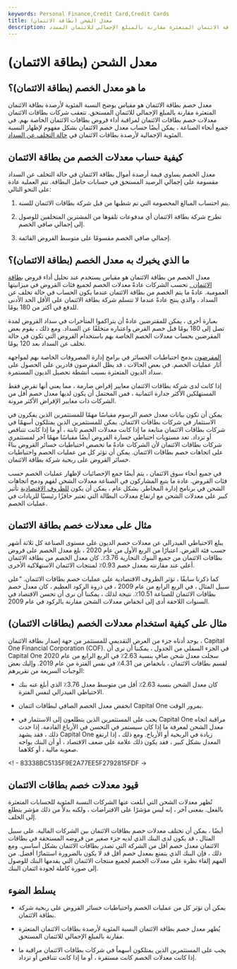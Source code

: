 ```yaml
---
keywords: Personal Finance,Credit Card,Credit Cards
title: معدل الشحن (بطاقة الائتمان)
description: معدل الخصم من بطاقة الائتمان هو قياس يوضح مقدار أرصدة بطاقة الائتمان المتعثرة مقارنة بالمبلغ الإجمالي للائتمان الممدد.
---
```


# معدل الشحن (بطاقة الائتمان)
## ما هو معدل الخصم (بطاقة الائتمان)؟

معدل خصم بطاقة الائتمان هو مقياس يوضح النسبة المئوية لأرصدة بطاقة الائتمان المتعثرة مقارنة بالمبلغ الإجمالي للائتمان المستحق. تتعقب شركات بطاقات الائتمان معدلات خصم بطاقات الائتمان لمراقبة أداء قروض بطاقات الائتمان الخاصة بهم. في جميع أنحاء الصناعة ، يمكن أيضًا حساب معدل خصم الائتمان بشكل مفهوم لإظهار النسبة المئوية الإجمالية لأرصدة بطاقات الائتمان في [حالة التخلف عن السداد](/default2).

## كيفية حساب معدلات الخصم من بطاقة الائتمان

معدل الخصم يساوي قيمة أرصدة أموال بطاقة الائتمان في حالة التخلف عن السداد مقسومة على إجمالي الرصيد المستحق في حسابات حامل البطاقة. تتم العملية عادة على النحو التالي:

1. يتم احتساب المبالغ المخصومة التي تم شطبها من قبل شركة بطاقات الائتمان للسنة.

1. تطرح شركة بطاقة الائتمان أي مدفوعات تلقوها من المشترين المتخلفين للوصول إلى إجمالي صافي الخصم.

1. إجمالي صافي الخصم مقسومًا على متوسط القروض القائمة.

## ما الذي يخبرك به معدل الخصم (بطاقة الائتمان)؟

معدل الخصم من بطاقة الائتمان هو مقياس يستخدم عند تحليل أداء قروض [بطاقة الائتمان .](/creditcard) تحسب الشركات عادةً معدلات الخصم لجميع فئات القروض في ميزانيتها العمومية. عادةً ما يتم الخصم من بطاقة الائتمان عندما يكون الحساب في حالة تخلف عن السداد ، والذي ينتج عادةً عندما لا تتسلم شركة بطاقة الائتمان على الأقل الحد الأدنى للدفع في أكثر من 180 يومًا.

بعبارة أخرى ، يمكن للمقترضين عادةً أن يتراكموا المتأخرات في سداد القروض لمدة تصل إلى 180 يومًا قبل خصم القرض واعتباره متخلفًا عن السداد. ومع ذلك ، يقوم بعض المقرضين بحساب معدلات الخصم الخاصة بهم باستخدام القروض التي تكون في حالة تخلف عن السداد بعد 120 يومًا.

[المقرضون](/lender) بدمج احتياطيات الخسائر في برامج إدارة المصروفات الخاصة بهم لمواجهة آثار عمليات الخصم. في بعض الحالات ، قد يظل المقرضون قادرين على الحصول على سداد الديون المتعثرة بسبب أنشطة تحصيل الديون المستمرة.

إذا كانت لدى شركة بطاقات الائتمان معايير إقراض صارمة ، مما يعني أنها تقرض فقط المستهلكين الأكثر جدارة ائتمانية ، فمن المحتمل أن يكون لديها معدل خصم أقل من الشركات ذات معايير الإقراض الأكثر مرونة.

يمكن أن تكون بيانات معدل خصم الرسوم مقياسًا مهمًا للمستثمرين الذين يفكرون في الاستثمار في شركات بطاقات الائتمان. يمكن للمستثمرين الذين يمتلكون أسهمًا في شركات بطاقات الائتمان متابعة ما إذا كانت معدلات الخصم ثابتة ، أو ما إذا كانت تتناقص أو تزداد. تعد مستويات احتياطي خسارة القروض أيضًا مقياسًا مهمًا آخر لمستثمري شركات بطاقات الائتمان لأن الشركات عادةً ما تخصص احتياطيات خسائر القروض بناءً على اتجاهات خصم بطاقات الائتمان. يمكن أن تؤثر كل من عمليات الخصم واحتياطيات خسائر القروض على ربحية شركة بطاقة الائتمان.

في جميع أنحاء سوق الائتمان ، يتم أيضًا جمع الإحصائيات لإظهار عمليات الخصم حسب فئات القروض. عادة ما يتبع المشاركون في الصناعة معدلات الشحن لفهم ودمج اتجاهات الشحن في برنامج إدارة المخاطر. بشكل عام ، يمكن أن يكون [للظروف الاقتصادية](/economic-conditions) تأثير كبير على معدلات الشحن مع ارتفاع معدلات البطالة التي تعتبر حافزًا رئيسيًا للزيادات في عمليات الخصم.

## مثال على معدلات خصم بطاقة الائتمان

يبلغ الاحتياطي الفيدرالي عن معدلات خصم الديون على مستوى الصناعة كل ثلاثة أشهر حسب فئة القرض. اعتبارًا من الربع الأول من عام 2020 ، بلغ معدل الخصم على قروض بطاقات الائتمان من جميع البنوك التجارية 3.76٪. كان معدل الخصم من بطاقة الائتمان أعلى عند مقارنته بمعدل خصم 0.93٪ لمنتجات الائتمان الاستهلاكية الأخرى.

كما ذكرنا سابقًا ، تؤثر الظروف الاقتصادية على عمليات خصم بطاقات الائتمان. “على سبيل المثال ، في الربع الرابع من عام 2009 ، في ذروة الركود العظيم ، كان معدل خصم بطاقات الائتمان للصناعة 10.51٪. نتيجة لذلك ، يمكننا أن نرى أن تحسن الاقتصاد في السنوات اللاحقة أدى إلى انخفاض معدلات الشحن مقارنة بالركود في عام 2009.

## مثال على كيفية استخدام معدلات الخصم (بطاقات الائتمان)

يوجد أدناه جزء من العرض التقديمي للمستثمر من جهة إصدار بطاقة الائتمان ، Capital One Financial Corporation (COF). في الجزء السفلي من الجدول ، يمكننا أن نرى أن Capital One سجلت معدل شحن صافٍ بنسبة 2.63٪ في الربع الرابع من عام 2020 لقسم بطاقات الائتمان ، بانخفاض من 4.31٪ في نفس الفترة من عام 2019. وإليك بعض الوجبات السريعة من تقريرهم:

- كان معدل الشحن بنسبة 2.63٪ أقل من متوسط معدل 3.76٪ الذي أبلغ عنه بنك الاحتياطي الفيدرالي لنفس الفترة.

- انخفض معدل الخصم الصافي لبطاقات ائتمان Capital One بمرور الوقت.

- يجب على المستثمرين الذين يتطلعون إلى الاستثمار في Capital One مراقبة اتجاه معدل الشحن لمعرفة ما إذا كان سيستمر في التحسن في الأرباع القادمة. إذا حدث ذلك ، فقد يشهد Capital One زيادة في الربحية أو الأرباح. ومع ذلك ، إذا ارتفع المعدل بشكل كبير ، فقد يكون ذلك علامة على ضعف الاقتصاد ، أو أن البنك يواجه صعوبة مالية ، أو كلاهما.

<! - 83338BC5135F9E2A77EE5F2792815FDF ->

## قيود معدلات خصم بطاقات الائتمان

تُظهر معدلات الشحن التي أبلغت عنها الشركات النسبة المئوية للحسابات المتعثرة بالفعل. بمعنى آخر ، إنه ليس مؤشرًا على الافتراضات ، ولكنه بدلاً من ذلك مؤشر يتطلع إلى الخلف.

أيضًا ، يمكن أن تختلف معدلات خصم بطاقات الائتمان بين الشركات المالية. على سبيل المثال ، قد يكون لدى البنك الذي لديه جزء صغير من قروضه المستحقة في بطاقات الائتمان معدل خصم أقل من الشركة التي تصدر بطاقات الائتمان بشكل أساسي. ومع ذلك ، فإن البنك الذي يتمتع بمعدل خصم أقل قد لا يكون بالضرورة استثمارًا أفضل. من المهم إلقاء نظرة على معدلات الخصم لجميع منتجات الائتمان التي يقدمها البنك للوصول إلى صورة كاملة لجودة ائتمان البنك.

## يسلط الضوء

- يمكن أن تؤثر كل من عمليات الخصم واحتياطيات خسائر القروض على ربحية شركة بطاقة الائتمان.

- يُظهر معدل خصم بطاقة الائتمان النسبة المئوية لأرصدة بطاقات الائتمان المتعثرة مقارنة بالمبلغ الإجمالي للائتمان المستحق.

- يجب على المستثمرين الذين يمتلكون أسهماً في شركات بطاقات الائتمان مراقبة ما إذا كانت معدلات الخصم كانت مستقرة ، أو ما إذا كانت تتناقص أو تزداد.

